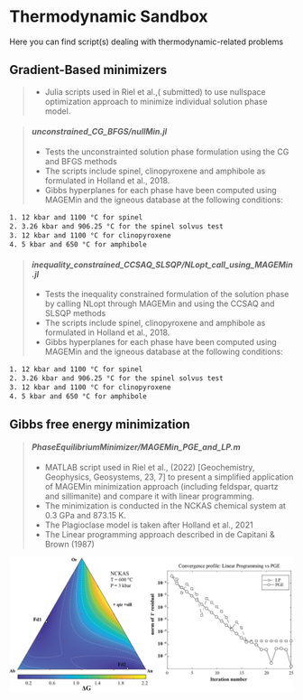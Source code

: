 
# Thermodynamic Sandbox

Here you can find script(s) dealing with thermodynamic-related problems

## Gradient-Based minimizers

> - Julia scripts used in Riel et al.,( submitted) to use nullspace optimization approach to minimize individual solution phase model.

> #### *unconstrained_CG_BFGS/nullMin.jl*
> 
> - Tests the unconstrainted solution phase formulation using the CG and BFGS methods
> - The scripts include spinel, clinopyroxene and amphibole as formulated in Holland et al., 2018.
> - Gibbs hyperplanes for each phase have been computed using MAGEMin and the igneous database at the following conditions:

    1. 12 kbar and 1100 °C for spinel
    2. 3.26 kbar and 906.25 °C for the spinel solvus test
    3. 12 kbar and 1100 °C for clinopyroxene
    4. 5 kbar and 650 °C for amphibole

> #### *inequality_constrained_CCSAQ_SLSQP/NLopt_call_using_MAGEMin.jl*
>
> - Tests the inequality constrained formulation of the solution phase by calling NLopt through MAGEMin and using the CCSAQ and SLSQP methods
> - The scripts include spinel, clinopyroxene and amphibole as formulated in Holland et al., 2018.
> - Gibbs hyperplanes for each phase have been computed using MAGEMin and the igneous database at the following conditions:

    1. 12 kbar and 1100 °C for spinel
    2. 3.26 kbar and 906.25 °C for the spinel solvus test
    3. 12 kbar and 1100 °C for clinopyroxene
    4. 5 kbar and 650 °C for amphibole



## Gibbs free energy minimization

> #### *PhaseEquilibriumMinimizer/MAGEMin_PGE_and_LP.m*
>
> - MATLAB script used in Riel et al., (2022) [Geochemistry, Geophysics, Geosystems, 23, 7] to present a simplified application of MAGEMin minimization approach (including feldspar, quartz and sillimanite) and compare it with linear programming. 
> - The minimization is conducted in the NCKAS chemical system at 0.3 GPa and 873.15 K.
> - The Plagioclase model is taken after Holland et al., 2021
> - The Linear programming approach described in de Capitani & Brown (1987)

<img src="./pics/Figure_LP_vs_PGE.png" alt="drawing" width="640" alt="centered image"/>

